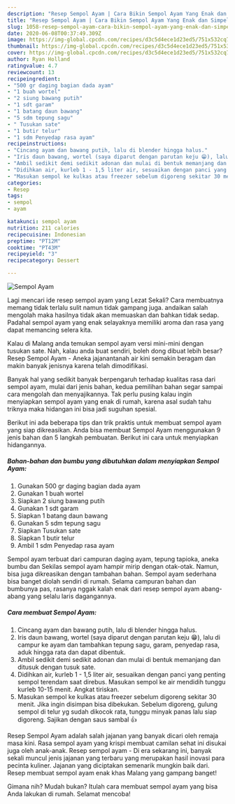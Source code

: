```yaml
---
description: "Resep Sempol Ayam | Cara Bikin Sempol Ayam Yang Enak dan Simpel"
title: "Resep Sempol Ayam | Cara Bikin Sempol Ayam Yang Enak dan Simpel"
slug: 1058-resep-sempol-ayam-cara-bikin-sempol-ayam-yang-enak-dan-simpel
date: 2020-06-08T00:37:49.309Z
image: https://img-global.cpcdn.com/recipes/d3c5d4ece1d23ed5/751x532cq70/sempol-ayam-foto-resep-utama.jpg
thumbnail: https://img-global.cpcdn.com/recipes/d3c5d4ece1d23ed5/751x532cq70/sempol-ayam-foto-resep-utama.jpg
cover: https://img-global.cpcdn.com/recipes/d3c5d4ece1d23ed5/751x532cq70/sempol-ayam-foto-resep-utama.jpg
author: Ryan Holland
ratingvalue: 4.7
reviewcount: 13
recipeingredient:
- "500 gr daging bagian dada ayam"
- "1 buah wortel"
- "2 siung bawang putih"
- "1 sdt garam"
- "1 batang daun bawang"
- "5 sdm tepung sagu"
- " Tusukan sate"
- "1 butir telur"
- "1 sdm Penyedap rasa ayam"
recipeinstructions:
- "Cincang ayam dan bawang putih, lalu di blender hingga halus."
- "Iris daun bawang, wortel (saya diparut dengan parutan keju 😁), lalu di campur ke ayam dan tambahkan tepung sagu, garam, penyedap rasa, aduk hingga rata dan dapat dibentuk."
- "Ambil sedikit demi sedikit adonan dan mulai di bentuk memanjang dan ditusuk dengan tusuk sate."
- "Didihkan air, kurleb 1 - 1,5 liter air, sesuaikan dengan panci yang penting sempol terendam saat direbus. Masukan sempol ke air mendidih tunggu kurleb 10-15 menit. Angkat tiriskan."
- "Masukan sempol ke kulkas atau freezer sebelum digoreng sekitar 30 menit. Jika ingin disimpan bisa dibekukan. Sebelum digoreng, gulung sempol di telur yg sudah dikocok rata, tunggu minyak panas lalu siap digoreng. Sajikan dengan saus sambal 👍"
categories:
- Resep
tags:
- sempol
- ayam

katakunci: sempol ayam 
nutrition: 211 calories
recipecuisine: Indonesian
preptime: "PT12M"
cooktime: "PT43M"
recipeyield: "3"
recipecategory: Dessert

---
```



![Sempol Ayam](https://img-global.cpcdn.com/recipes/d3c5d4ece1d23ed5/751x532cq70/sempol-ayam-foto-resep-utama.jpg)

Lagi mencari ide resep sempol ayam yang Lezat Sekali? Cara membuatnya memang tidak terlalu sulit namun tidak gampang juga. andaikan salah mengolah maka hasilnya tidak akan memuaskan dan bahkan tidak sedap. Padahal sempol ayam yang enak selayaknya memiliki aroma dan rasa yang dapat memancing selera kita.

Kalau di Malang anda temukan sempol ayam versi mini-mini dengan tusukan sate. Nah, kalau anda buat sendiri, boleh dong dibuat lebih besar? Resep Sempol Ayam - Aneka jajanantanah air kini semakin beragam dan makin banyak jenisnya karena telah dimodifikasi.

Banyak hal yang sedikit banyak berpengaruh terhadap kualitas rasa dari sempol ayam, mulai dari jenis bahan, kedua pemilihan bahan segar sampai cara mengolah dan menyajikannya. Tak perlu pusing kalau ingin menyiapkan sempol ayam yang enak di rumah, karena asal sudah tahu triknya maka hidangan ini bisa jadi suguhan spesial.


Berikut ini ada beberapa tips dan trik praktis untuk membuat sempol ayam yang siap dikreasikan. Anda bisa membuat Sempol Ayam menggunakan 9 jenis bahan dan 5 langkah pembuatan. Berikut ini cara untuk menyiapkan hidangannya.

<!--inarticleads1-->

##### Bahan-bahan dan bumbu yang dibutuhkan dalam menyiapkan Sempol Ayam:

1. Gunakan 500 gr daging bagian dada ayam
1. Gunakan 1 buah wortel
1. Siapkan 2 siung bawang putih
1. Gunakan 1 sdt garam
1. Siapkan 1 batang daun bawang
1. Gunakan 5 sdm tepung sagu
1. Siapkan  Tusukan sate
1. Siapkan 1 butir telur
1. Ambil 1 sdm Penyedap rasa ayam


Sempol ayam terbuat dari campuran daging ayam, tepung tapioka, aneka bumbu dan Sekilas sempol ayam hampir mirip dengan otak-otak. Namun, bisa juga dikreasikan dengan tambahan bahan. Sempol ayam sederhana bisa banget diolah sendiri di rumah. Selama campuran bahan dan bumbunya pas, rasanya nggak kalah enak dari resep sempol ayam abang-abang yang selalu laris dagangannya. 

<!--inarticleads2-->

##### Cara membuat Sempol Ayam:

1. Cincang ayam dan bawang putih, lalu di blender hingga halus.
1. Iris daun bawang, wortel (saya diparut dengan parutan keju 😁), lalu di campur ke ayam dan tambahkan tepung sagu, garam, penyedap rasa, aduk hingga rata dan dapat dibentuk.
1. Ambil sedikit demi sedikit adonan dan mulai di bentuk memanjang dan ditusuk dengan tusuk sate.
1. Didihkan air, kurleb 1 - 1,5 liter air, sesuaikan dengan panci yang penting sempol terendam saat direbus. Masukan sempol ke air mendidih tunggu kurleb 10-15 menit. Angkat tiriskan.
1. Masukan sempol ke kulkas atau freezer sebelum digoreng sekitar 30 menit. Jika ingin disimpan bisa dibekukan. Sebelum digoreng, gulung sempol di telur yg sudah dikocok rata, tunggu minyak panas lalu siap digoreng. Sajikan dengan saus sambal 👍


Resep Sempol Ayam adalah salah jajanan yang banyak dicari oleh remaja masa kini. Rasa sempol ayam yang krispi membuat camilan sehat ini disukai juga oleh anak-anak. Resep sempol ayam - Di era sekarang ini, banyak sekali muncul jenis jajanan yang terbaru yang merupakan hasil inovasi para pecinta kuliner. Jajanan yang diciptakan semenarik mungkin baik dari. Resep membuat sempol ayam enak khas Malang yang gampang banget! 

Gimana nih? Mudah bukan? Itulah cara membuat sempol ayam yang bisa Anda lakukan di rumah. Selamat mencoba!
